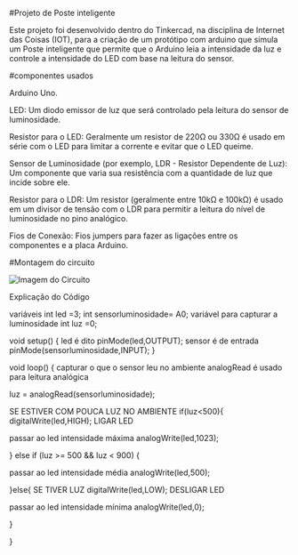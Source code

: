  #Projeto de Poste inteligente

Este projeto foi desenvolvido dentro do Tinkercad, na disciplina de Internet das Coisas (IOT), para a criação de um protótipo com arduino que simula um Poste inteligente que permite que o Arduino leia a intensidade da luz e controle a intensidade do LED com base na leitura do sensor.

#componentes usados

Arduino Uno.

LED: Um diodo emissor de luz que será controlado pela leitura do sensor de luminosidade.

Resistor para o LED: Geralmente um resistor de 220Ω ou 330Ω é usado em série com o LED para limitar a corrente e evitar que o LED queime.

Sensor de Luminosidade (por exemplo, LDR - Resistor Dependente de Luz): Um componente que varia sua resistência com a quantidade de luz que incide sobre ele.

Resistor para o LDR: Um resistor (geralmente entre 10kΩ e 100kΩ) é usado em um divisor de tensão com o LDR para permitir a leitura do nível de luminosidade no pino analógico.

Fios de Conexão: Fios jumpers para fazer as ligações entre os componentes e a placa Arduino.

#Montagem do circuito

![Imagem do Circuito](Poste_inteligente1.png)

Explicação do Código

variáveis ​​int led =3; int sensorluminosidade= A0; variável para capturar a luminosidade int luz =0;

void setup() { led é dito pinMode(led,OUTPUT); sensor é de entrada pinMode(sensorluminosidade,INPUT); }

void loop() { capturar o que o sensor leu no ambiente analogRead é usado para leitura analógica

luz = analogRead(sensorluminosidade);

SE ESTIVER COM POUCA LUZ NO AMBIENTE if(luz<500){ digitalWrite(led,HIGH); LIGAR LED

passar ao led intensidade máxima analogWrite(led,1023);

} else if (luz >= 500 && luz < 900) {

passar ao led intensidade média analogWrite(led,500);

}else{ SE TIVER LUZ digitalWrite(led,LOW); DESLIGAR LED

passar ao led intensidade mínima analogWrite(led,0);

}

}
